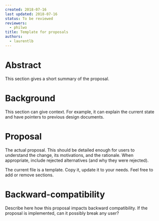 ```yaml
---
created: 2018-07-16
last updated: 2018-07-16
status: To be reviewed
reviewers:
  - philwo
title: Template for proposals
authors:
  - laurentlb
---
```



# Abstract

This section gives a short summary of the proposal.


# Background

This section can give context. For example, it can explain the current state and
have pointers to previous design documents.


# Proposal

The actual proposal. This should be detailed enough for users to understand the
change, its motivations, and the rationale. When appropriate, include rejected
alternatives (and why they were rejected).

The current file is a template. Copy it, update it to your needs. Feel free to add or
remove sections.


# Backward-compatibility

Describe here how this proposal impacts backward compatibility. If the proposal
is implemented, can it possibly break any user?
